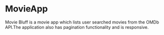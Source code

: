 # MovieApp
Movie Bluff is a movie app which lists user searched movies from the OMDb API.The application also has pagination functionality and is responsive.
